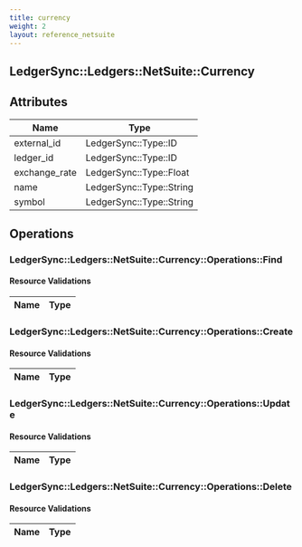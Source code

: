 ```yaml
---
title: currency
weight: 2
layout: reference_netsuite
---
```


## LedgerSync::Ledgers::NetSuite::Currency

## Attributes

| Name | Type |
| ---- | ---- |
| external_id | LedgerSync::Type::ID |
| ledger_id | LedgerSync::Type::ID |
| exchange_rate | LedgerSync::Type::Float |
| name | LedgerSync::Type::String |
| symbol | LedgerSync::Type::String |


## Operations

### LedgerSync::Ledgers::NetSuite::Currency::Operations::Find

#### Resource Validations

| Name | Type |
| ---- | ---- |
### LedgerSync::Ledgers::NetSuite::Currency::Operations::Create

#### Resource Validations

| Name | Type |
| ---- | ---- |
### LedgerSync::Ledgers::NetSuite::Currency::Operations::Update

#### Resource Validations

| Name | Type |
| ---- | ---- |
### LedgerSync::Ledgers::NetSuite::Currency::Operations::Delete

#### Resource Validations

| Name | Type |
| ---- | ---- |
